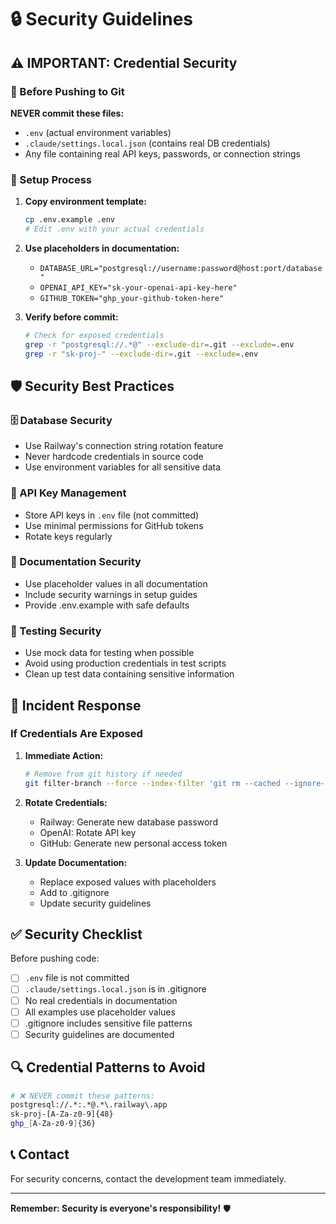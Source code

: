 # 🔒 Security Guidelines

## ⚠️ IMPORTANT: Credential Security

### 🚨 Before Pushing to Git

**NEVER commit these files:**
- `.env` (actual environment variables)
- `.claude/settings.local.json` (contains real DB credentials)
- Any file containing real API keys, passwords, or connection strings

### 🔧 Setup Process

1. **Copy environment template:**
   ```bash
   cp .env.example .env
   # Edit .env with your actual credentials
   ```

2. **Use placeholders in documentation:**
   - `DATABASE_URL="postgresql://username:password@host:port/database"`
   - `OPENAI_API_KEY="sk-your-openai-api-key-here"`
   - `GITHUB_TOKEN="ghp_your-github-token-here"`

3. **Verify before commit:**
   ```bash
   # Check for exposed credentials
   grep -r "postgresql://.*@" --exclude-dir=.git --exclude=.env
   grep -r "sk-proj-" --exclude-dir=.git --exclude=.env
   ```

## 🛡️ Security Best Practices

### 🗄️ Database Security
- Use Railway's connection string rotation feature
- Never hardcode credentials in source code
- Use environment variables for all sensitive data

### 🔑 API Key Management
- Store API keys in `.env` file (not committed)
- Use minimal permissions for GitHub tokens
- Rotate keys regularly

### 📝 Documentation Security
- Use placeholder values in all documentation
- Include security warnings in setup guides
- Provide .env.example with safe defaults

### 🧪 Testing Security
- Use mock data for testing when possible
- Avoid using production credentials in test scripts
- Clean up test data containing sensitive information

## 🚨 Incident Response

### If Credentials Are Exposed

1. **Immediate Action:**
   ```bash
   # Remove from git history if needed
   git filter-branch --force --index-filter 'git rm --cached --ignore-unmatch path/to/sensitive/file' --prune-empty --tag-name-filter cat -- --all
   ```

2. **Rotate Credentials:**
   - Railway: Generate new database password
   - OpenAI: Rotate API key
   - GitHub: Generate new personal access token

3. **Update Documentation:**
   - Replace exposed values with placeholders
   - Add to .gitignore
   - Update security guidelines

## ✅ Security Checklist

Before pushing code:

- [ ] `.env` file is not committed
- [ ] `.claude/settings.local.json` is in .gitignore
- [ ] No real credentials in documentation
- [ ] All examples use placeholder values
- [ ] .gitignore includes sensitive file patterns
- [ ] Security guidelines are documented

## 🔍 Credential Patterns to Avoid

```bash
# ❌ NEVER commit these patterns:
postgresql://.*:.*@.*\.railway\.app
sk-proj-[A-Za-z0-9]{48}
ghp_[A-Za-z0-9]{36}
```

## 📞 Contact

For security concerns, contact the development team immediately.

---

**Remember: Security is everyone's responsibility!** 🛡️